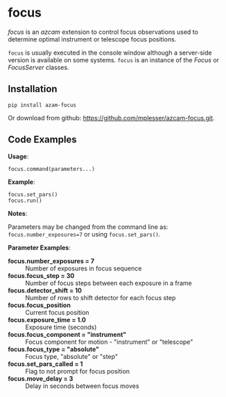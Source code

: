 # focus

*focus* is an *azcam* extension to control focus observations used to determine optimal instrument or telescope focus positions.

`focus` is usually executed in the console window although a server-side version is available on some systems. `focus` is an instance of the *Focus* or *FocusServer* classes.

## Installation

`pip install azam-focus`

Or download from github: https://github.com/mplesser/azcam-focus.git.

## Code Examples

**Usage**:

`focus.command(parameters...)`

**Example**:

   `focus.set_pars()`  
   `focus.run()`

**Notes**:

   Parameters may be changed from the command line as:
   `focus.number_exposures=7` or using `focus.set_pars()`.

**Parameter Examples**:

<dl>
  <dt><strong>focus.number_exposures = 7</strong></dt>
  <dd>Number of exposures in focus sequence</dd>

  <dt><strong>focus.focus_step = 30</strong></dt>
  <dd>Number of focus steps between each exposure in a frame</dd>

  <dt><strong>focus.detector_shift = 10</strong></dt>
  <dd>Number of rows to shift detector for each focus step</dd>

  <dt><strong>focus.focus_position</strong></dt>
  <dd>Current focus position</dd>

  <dt><strong>focus.exposure_time = 1.0</strong></dt>
  <dd>Exposure time (seconds)</dd>

  <dt><strong>focus.focus_component = "instrument"</strong></dt>
  <dd>Focus component for motion - "instrument" or "telescope"</dd>

  <dt><strong>focus.focus_type = "absolute"</strong></dt>
  <dd>Focus type, "absolute" or "step"</dd>

  <dt><strong>focus.set_pars_called = 1</strong></dt>
  <dd>Flag to not prompt for focus position</dd>

  <dt><strong>focus.move_delay = 3</strong></dt>
  <dd>Delay in seconds between focus moves</dd>
</dl>

